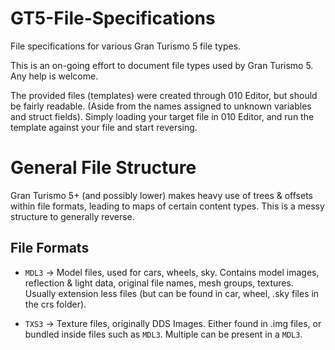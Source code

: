 # GT5-File-Specifications
File specifications for various Gran Turismo 5 file types.

This is an on-going effort to document file types used by Gran Turismo 5. 
Any help is welcome.

The provided files (templates) were created through 010 Editor, but should be fairly readable. (Aside from the names assigned to unknown variables and struct fields).
Simply loading your target file in 010 Editor, and run the template against your file and start reversing.

# General File Structure
Gran Turismo 5+ (and possibly lower) makes heavy use of trees & offsets within file formats, leading to maps of certain content types. This is a messy structure to generally reverse.

## File Formats 
* `MDL3` -> Model files, used for cars, wheels, sky. Contains model images, reflection & light data, original file names, mesh groups, textures.
  Usually extension less files (but can be found in car, wheel, .sky files in the crs folder).
  
* `TXS3` -> Texture files, originally DDS Images. Either found in .img files, or bundled inside files such as `MDL3`. Multiple can be present in a `MDL3`.
